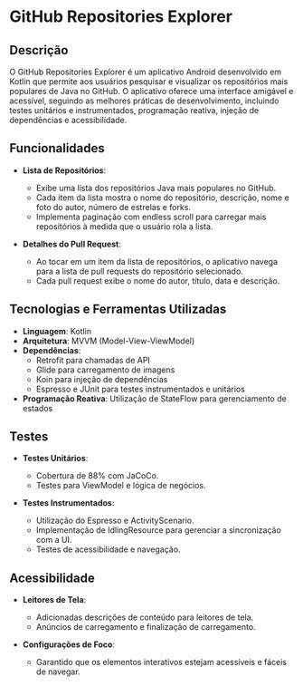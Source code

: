 # GitHub Repositories Explorer

## Descrição

O GitHub Repositories Explorer é um aplicativo Android desenvolvido em Kotlin que permite aos usuários pesquisar e visualizar os repositórios mais populares de Java no GitHub. O aplicativo oferece uma interface amigável e acessível, seguindo as melhores práticas de desenvolvimento, incluindo testes unitários e instrumentados, programação reativa, injeção de dependências e acessibilidade.

## Funcionalidades

- **Lista de Repositórios**:
  - Exibe uma lista dos repositórios Java mais populares no GitHub.
  - Cada item da lista mostra o nome do repositório, descrição, nome e foto do autor, número de estrelas e forks.
  - Implementa paginação com endless scroll para carregar mais repositórios à medida que o usuário rola a lista.

- **Detalhes do Pull Request**:
  - Ao tocar em um item da lista de repositórios, o aplicativo navega para a lista de pull requests do repositório selecionado.
  - Cada pull request exibe o nome do autor, título, data e descrição.

## Tecnologias e Ferramentas Utilizadas

- **Linguagem**: Kotlin
- **Arquitetura**: MVVM (Model-View-ViewModel)
- **Dependências**:
  - Retrofit para chamadas de API
  - Glide para carregamento de imagens
  - Koin para injeção de dependências
  - Espresso e JUnit para testes instrumentados e unitários
- **Programação Reativa**: Utilização de StateFlow para gerenciamento de estados

## Testes

- **Testes Unitários**:
  - Cobertura de 88% com JaCoCo.
  - Testes para ViewModel e lógica de negócios.
  
- **Testes Instrumentados**:
  - Utilização do Espresso e ActivityScenario.
  - Implementação de IdlingResource para gerenciar a sincronização com a UI.
  - Testes de acessibilidade e navegação.

## Acessibilidade

- **Leitores de Tela**:
  - Adicionadas descrições de conteúdo para leitores de tela.
  - Anúncios de carregamento e finalização de carregamento.
  
- **Configurações de Foco**:
  - Garantido que os elementos interativos estejam acessíveis e fáceis de navegar.
